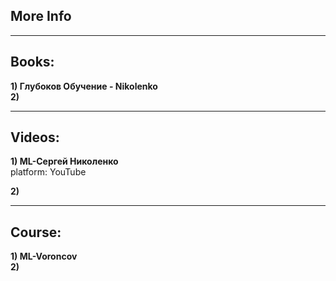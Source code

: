 **More Info**
--
------------
Books:
--
**1) Глубоков Обучение - Nikolenko** \
**2)**

-----
Videos:
--

**1) ML-Сергей Николенко** \
platform: YouTube

**2)**

-----
Course:
--

**1) ML-Voroncov** \
**2)**